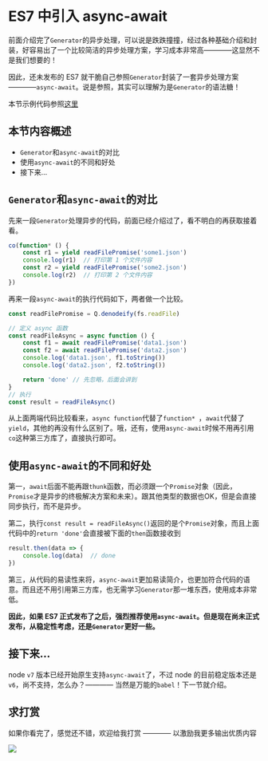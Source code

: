 # ES7 中引入 async-await

前面介绍完了`Generator`的异步处理，可以说是跌跌撞撞，经过各种基础介绍和封装，好容易出了一个比较简洁的异步处理方案，学习成本非常高————这显然不是我们想要的！

因此，还未发布的 ES7 就干脆自己参照`Generator`封装了一套异步处理方案————`async-await`。说是参照，其实可以理解为是`Generator`的语法糖！

本节示例代码参照[这里](./test.js)

## 本节内容概述

- `Generator`和`async-await`的对比
- 使用`async-await`的不同和好处
- 接下来...

## `Generator`和`async-await`的对比

先来一段`Generator`处理异步的代码，前面已经介绍过了，看不明白的再获取接着看。

```javascript
co(function* () {
    const r1 = yield readFilePromise('some1.json')
    console.log(r1)  // 打印第 1 个文件内容
    const r2 = yield readFilePromise('some2.json')
    console.log(r2)  // 打印第 2 个文件内容
})
```

再来一段`async-await`的执行代码如下，两者做一个比较。

```javascript
const readFilePromise = Q.denodeify(fs.readFile)

// 定义 async 函数
const readFileAsync = async function () {
    const f1 = await readFilePromise('data1.json')
    const f2 = await readFilePromise('data2.json')
    console.log('data1.json', f1.toString())
    console.log('data2.json', f2.toString())

    return 'done' // 先忽略，后面会讲到
}
// 执行
const result = readFileAsync()
```

从上面两端代码比较看来，`async function`代替了`function* `，`await`代替了`yield`，其他的再没有什么区别了。哦，还有，使用`async-await`时候不用再引用`co`这种第三方库了，直接执行即可。

## 使用`async-await`的不同和好处

第一，`await`后面不能再跟`thunk`函数，而必须跟一个`Promise`对象（因此，`Promise`才是异步的终极解决方案和未来）。跟其他类型的数据也OK，但是会直接同步执行，而不是异步。

第二，执行`const result = readFileAsync()`返回的是个`Promise`对象，而且上面代码中的`return 'done'`会直接被下面的`then`函数接收到

```javascript
result.then(data => {
    console.log(data)  // done
})
```

第三，从代码的易读性来将，`async-await`更加易读简介，也更加符合代码的语意。而且还不用引用第三方库，也无需学习`Generator`那一堆东西，使用成本非常低。

**因此，如果 ES7 正式发布了之后，强烈推荐使用`async-await`。但是现在尚未正式发布，从稳定性考虑，还是`Generator`更好一些。**

## 接下来...

node `v7` 版本已经开始原生支持`async-await`了，不过 node 的目前稳定版本还是`v6`，尚不支持，怎么办？———— 当然是万能的`babel`！下一节就介绍。

## 求打赏

如果你看完了，感觉还不错，欢迎给我打赏 ———— 以激励我更多输出优质内容

![](http://images2015.cnblogs.com/blog/138012/201702/138012-20170228112237798-1507196643.png)